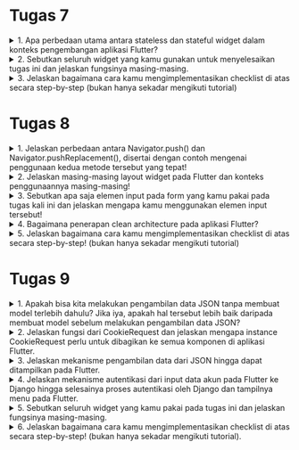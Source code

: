 # Tugas 7

<details>
<summary>1. Apa perbedaan utama antara stateless dan stateful widget dalam konteks pengembangan aplikasi Flutter?</summary>

* Stateless
    + tidak punya state, tidak bisa berubah dengan sendirinya melalui tindakan internal.
    + Stateless widget diubah oleh peristiwa eksternal pada widget induk di dalam pohon widget
    + memungkinkan widget induk tertentu dalam pohon widget untuk mengontrol bagaimana mereka dibangun.
    + Widget anak akan menerima deskripsi atau karakteristiknya dari widget induk dan tidak dapat mengubahnya sendiri.
    + Stateless widget hanya memiliki properti final yang ditentukan selama konstruksi, dan itulah satu-satunya hal yang perlu dibangun di layar perangkat

* Stateful
    + dapat mengubah deskripsinya secara dinamis selama hidupnya.
    + bersifat immutable, tetapi mereka memiliki class State yang mewakili status saat ini dari widget tersebut
</details>

<details>
<summary>2. Sebutkan seluruh widget yang kamu gunakan untuk menyelesaikan tugas ini dan jelaskan fungsinya masing-masing.</summary>

* ```MyHomePage``` digunakan sebagai halaman utama aplikasi yang berisi daftar item toko.
* ```Scaffold``` digunakan untuk membuat tata letak dasar aplikasi dan mengatur kerangka umum tampilan halaman
* ```AppBar``` digunakan untuk menampilkan judul aplikasi di bilah atas dan sebagai tanda pengenal aplikasi.
* ```Padding``` digunakan untuk mengatur jarak atau margin di antara widget anaknya
* ```ShopCard``` digunakan untuk menampilkan setiap item toko dalam bentuk kartu
* ```Icon``` digunakan untuk menampilkan ikon untuk item toko
* ```Text``` digunakan untuk menampilkan text untuk nama item toko 
* ```SnackBar``` digunakan untuk menampilkan pesan yang muncul ketika salah satu tombol ditekan
* ```ScaffoldMessenger``` digunakan untuk menampilkan pesan snackbar ketika salah satu tombol ditekan
* ```SingleChildScrollView```
* ```Column``` digunakan untuk menampilkan children secara vertikal
* ```GridView.count``` digunakan untuk membuat grid layout dengan jumlah baris dan kolom yang dapat diatur
* ```ShopItem``` digunakan untuk merepresentasikan item toko 
* ```Material``` digunakan untuk  mengatur latar belakang kartu item toko
* ```InkWell``` digunakan untuk membuat area responsif terhadap sentuhan. Ketika di-klik, widget ini menampilkan ```SnackBar``` yang memberikan pesan
* ```Container``` digunakan untuk mengelompokkan ikon dan teks dalam kartu item toko

</details>

<details>
<summary>3. Jelaskan bagaimana cara kamu mengimplementasikan checklist di atas secara step-by-step (bukan hanya sekadar mengikuti tutorial)</summary>

- [x] Membuat sebuah program Flutter baru dengan tema inventory seperti tugas-tugas sebelumnya.

    * Pada cmd, generate proyek flutter baru dengan perintah ```flutter create gmart``` pada folder tempat proyek flutter akan dibuat
    * Buat file ```menu.dart``` pada direktori ```gmart/lib```, dan tambahkan ```import 'package:flutter/material.dart';``` pada baris pertamanya
    * Pada file ```main.dart```, _cut_ kode dari baris 39 hingga akhir dan _paste_ pada ```menu.dart```
    * Pada file ```main.dart```, tambahkan ```import 'package:gmart/menu.dart';```pada baris pertamanya supaya tidak error karena class MyHomePage sudah dipindahkan ke ```menu.dart``` dan ubah ```MyHomePage(title: 'Flutter Demo Home Page')``` menjadi ```MyHomePage()``` saja.
    * Pada ```menu.dart```, ubah ```({super.key, required this.title})``` menjadi ```({Key? key}) : super(key: key);```, hapus ```final String title;``` sampai bawah dan tambahkan widget build sehingga bentuk kodenya menjadi berikut:
    ``` dart
    class MyHomePage extends StatelessWidget {
        MyHomePage({Key? key}) : super(key: key);

        @override
        Widget build(BuildContext context) {
            return Scaffold(
                ...
            );
        }
    }
    ```

- [x] Membuat tiga tombol sederhana dengan ikon dan teks untuk:
    - [x] Melihat daftar item (```Lihat Item```)
    - [x] Menambah item (```Tambah Item```)
    - [x] Logout (```Logout```)

    * untuk menambah card, kita dapat mendifine tipe dengan menambahkan
    ``` dart
    class ShopItem {
        final String name;
        final IconData icon;

        ShopItem(this.name, this.icon);
    }
    ```

    * tambahkan barang-barang yang dijual (nama, harga, dan icon barang tersebut) dengan kode berikut di bawah ```MyHomePage({Key? key}) : super(key: key);```
    ``` dart
    final List<ShopItem> items = [
        ShopItem("Lihat Produk", Icons.checklist),
        ShopItem("Tambah Produk", Icons.add_shopping_cart),
        ShopItem("Logout", Icons.logout),
    ];
    ```

    * tambahkan kode berikut di dalam widget build
    ``` dart
        class ShopCard extends StatelessWidget {
            final ShopItem item;

            const ShopCard(this.item, {super.key}); // Constructor

            @override
            Widget build(BuildContext context) {
                return Material(
                color: Colors.indigo,
                child: InkWell(
                    // Area responsive terhadap sentuhan
                    onTap: () {
                    // Memunculkan SnackBar ketika diklik
                    ScaffoldMessenger.of(context)
                        ..hideCurrentSnackBar()
                        ..showSnackBar(SnackBar(
                            content: Text("Kamu telah menekan tombol ${item.name}!")));
                    },
                    child: Container(
                    // Container untuk menyimpan Icon dan Text
                    padding: const EdgeInsets.all(8),
                    child: Center(
                        child: Column(
                        mainAxisAlignment: MainAxisAlignment.center,
                        children: [
                            Icon(
                            item.icon,
                            color: Colors.white,
                            size: 30.0,
                            ),
                            const Padding(padding: EdgeInsets.all(3)),
                            Text(
                            item.name,
                            textAlign: TextAlign.center,
                            style: const TextStyle(color: Colors.white),
                            ),
                        ],
                        ),
                    ),
                    ),
                ),
                );
            }
        }
    ```

- [x] Memunculkan ```Snackbar``` dengan tulisan:
    - [x] "Kamu telah menekan tombol Lihat Item" ketika tombol ```Lihat Item``` ditekan.
    - [x] "Kamu telah menekan tombol Tambah Item" ketika tombol ```Tambah Item``` ditekan.
    - [x] "Kamu telah menekan tombol Logout" ketika tombol ```Logout``` ditekan.

    * untuk menambahkan ```snackbar``` dapat menambahkan kode berikut di ```menu.dart``` pada widget build pada class ShopCard
    ``` dart
    onTap: () {
        // Memunculkan SnackBar ketika diklik
        ScaffoldMessenger.of(context)
        ..hideCurrentSnackBar()
        ..showSnackBar(SnackBar(
            content: Text("Kamu telah menekan tombol ${item.name}!")));
    },
    ```

- [x] BONUS! mengimplementasikan warna-warna yang berbeda untuk setiap tombol (```Lihat Item```, ```Tambah Item```, dan ```Logout```).

    * Pada file ```menu.dart```, tambahkan properti color pada class ShopItem
    ``` dart
    class ShopItem {
        final String name;
        final IconData icon;
        final Color color;

        ShopItem(this.name, this.icon, this.color);
    }
    ```
    * tambahkan warna pada ```List<ShopItem>``` sehingga menjadi
    ``` dart
        final List<ShopItem> items = [
            ShopItem("Lihat Item", Icons.checklist, const Color.fromARGB(255, 69, 168, 250)),
            ShopItem("Tambah Item", Icons.add_shopping_cart, Colors.indigo),
            ShopItem("Logout", Icons.logout, const Color.fromARGB(255, 200, 118, 146)),
        ];
    ``` 

    * untuk mengubah warna card sesuai dengan warna yang kita setting ubah widget build pada class ShopCard dari 
    ``` dart
    Widget build(BuildContext context) {
        return Material(
            color: Colors.indigo,
    ...
    )}
    ```

    menjadi
     
    ``` dart
    Widget build(BuildContext context) {
    return Material(
      color: item.color,
    ...
    )}
    ```
</details>

# Tugas 8
<details>
<summary>1. Jelaskan perbedaan antara Navigator.push() dan Navigator.pushReplacement(), disertai dengan contoh mengenai penggunaan kedua metode tersebut yang tepat!</summary>

* ```Navigator.push()``` menambahkan route baru ke dalam stack, sehingga isi dari stack adalah route yang baru ditambahkan dan route-route sebelumnya
contoh:
``` dart
if (item.name == "Tambah Item"){
    Navigator.push(context, 
    MaterialPageRoute(builder: (context) => const ShopFormPage()));
}
```

* ```Navigator.pushReplacement()``` akan menggantikan route yang sudah ada di stack dengan route baru
contoh:
```dart
onTap: () {
    Navigator.pushReplacement(
    context,
    MaterialPageRoute(
        builder: (context) => MyHomePage(),
    ));
},
``` 
</details>

<details>
<summary>2. Jelaskan masing-masing layout widget pada Flutter dan konteks penggunaannya masing-masing!</summary>

* ```Container```
Sebuah _widget_ dasar yang digunakan untuk mengelompokkan widget lain dan mengatur properti-properti seperti padding, margin, warna latar, dan lainnya. 

* ```Row``` dan ```Column```
_Widget_ yang mengatur elemen anak dalam satu baris atau kolom.```Row``` digunakan untuk menyusun _widget_ secara horizontal, sedangkan ```Column``` menyusun _widget_ secara vertikal.

* ```ListView```
_Widget_ yang digunakan untuk menampilkan daftar _widget_ dalam daftar yang dapat di-scroll, baik secara vertikal maupun horizontal. 

* ```GridView```
_Widget_ yang digunakan untuk menampilkan _widget_ dalam pola grid yang dapat di-scroll secara horizontal maupun vertikal.

* ```Stack```
_Widget_ yang memungkinkan penumpukan (layer) _widget_ di atas satu sama lain. 

* ```Expanded``` dan ```Flexible```
```Expanded``` digunakan untuk mengisi ruang yang tersedia dalam ```Row```, ```Column```, atau ```Flex``` sesuai dengan proporsi yang ditentukan. ```Flexible``` memberikan kontrol yang lebih besar terhadap cara ruang ditetapkan untuk widget dalam tata letak yang bisa diubah-ubah.  
</details>

<details>
<summary>3. Sebutkan apa saja elemen input pada form yang kamu pakai pada tugas kali ini dan jelaskan mengapa kamu menggunakan elemen input tersebut!</summary>

Pada tugas kali ini, saya menggunakan  ```TextFormField``` sebagai elemen input data seperti ```name```, ```amount```, ```description```, dan ```type```. Alasan saya menggunakan ```TextFormField``` karena ```TextFormField``` memberikan kemudahan untuk mengambil dan mengelola input data. Selain itu, ```TextFormField``` juga memberikan fitur bawaan seperti validator yang dapat saya gunakan untuk memvalidasi ketika inputnya masih kosong ketika tombol save dipencet dan memvalidasi ketika tipe data yang kita input tidak sesuai.
</details>

<details>
<summary>4. Bagaimana penerapan clean architecture pada aplikasi Flutter?</summary>

Implementasi Clean Architecture pada aplikasi Flutter bertujuan untuk memisahkan ide bisnis dari infrastruktur dan detail teknis lainnya. Umumnya, arsitektur ini terdiri dari tiga lapisan, yaitu _Domain Layer_, _Data Layer_, dan _Presentation Layer_.

* _Domain Layer_: merupakan inti dari aplikasi yang berisi aturan bisnis, entitas, use case (interaksi antara aktor dan sistem), dan logika aplikasi.

* _Data Layer_: Berisi implementasi teknis seperti repository, data sources (API, database), dan transformasi data.

* _Presentation Layer_: Bertanggung jawab atas tampilan UI, state management, dan logika yang terkait dengan tampilan.
</details>

<details>
<summary>5. Jelaskan bagaimana cara kamu mengimplementasikan checklist di atas secara step-by-step! (bukan hanya sekadar mengikuti tutorial)</summary>

- [x] Membuat minimal satu halaman baru pada aplikasi, yaitu halaman formulir tambah item baru dengan ketentuan sebagai berikut:
    
* Membuat file baru ```gmart_form.dart``` pada ```lib```

    - [x] Memakai minimal tiga elemen input, yaitu ```name```, ```amount```, ```description```. Tambahkan elemen input sesuai dengan model pada aplikasi tugas Django yang telah kamu buat.

    * Tambahkan kode berikut pada file yang sudah dibuat tadi:
    ``` dart
    import 'package:flutter/material.dart';
    import 'package:gmart/widgets/left_drawer.dart';
    import 'package:gmart/widgets/shop_card.dart';

    class ShopFormPage extends StatefulWidget {
    const ShopFormPage({Key? key}) : super(key: key);

    @override
    State<ShopFormPage> createState() => _ShopFormPageState();
    }

    class _ShopFormPageState extends State<ShopFormPage> {
    final _formKey = GlobalKey<FormState>();
    String _name = "";
    int _amount = 0;
    String _description = "";
    String _type = "";

    @override
    Widget build(BuildContext context) {
        return Scaffold(
        appBar: AppBar(
            title: const Center(
            child: Text(
                'Form Tambah Item',
            ),
            ),
            backgroundColor: Colors.indigo,
            foregroundColor: Colors.white,
        ),
        drawer: const LeftDrawer(),
        body: Form(
            key: _formKey,
            child: SingleChildScrollView(
            child: Column(
                crossAxisAlignment: CrossAxisAlignment.start,
                children: [
                Padding(
                    padding: const EdgeInsets.all(8.0),
                    child: TextFormField(
                    decoration: InputDecoration(
                        hintText: "Nama Item",  
                        labelText: "Nama Item",
                        border: OutlineInputBorder(
                        borderRadius: BorderRadius.circular(5.0),
                        ),
                    ),
                    onChanged: (String? value) {
                        setState(() {
                        _name = value!;
                        });
                    },
                    validator: (String? value) {
                        if (value == null || value.isEmpty) {
                        return "Nama tidak boleh kosong!";
                        }
                        return null;
                    },
                    ),
                ),
                Padding(
                    padding: const EdgeInsets.all(8.0),
                    child: TextFormField(
                    decoration: InputDecoration(
                        hintText: "Jumlah",
                        labelText: "Jumlah",
                        border: OutlineInputBorder(
                        borderRadius: BorderRadius.circular(5.0),
                        ),
                    ),
                    onChanged: (String? value) {
                        setState(() {
                        _amount = int.parse(value!);
                        });
                    },
                    validator: (String? value) {
                        if (value == null || value.isEmpty) {
                        return "Jumlah tidak boleh kosong!";
                        }
                        if (int.tryParse(value) == null) {
                        return "Jumlah harus berupa angka!";
                        }
                        return null;
                    },
                    ),
                ),
                Padding(
                    padding: const EdgeInsets.all(8.0),
                    child: TextFormField(
                    decoration: InputDecoration(
                        hintText: "Deskripsi",
                        labelText: "Deskripsi",
                        border: OutlineInputBorder(
                        borderRadius: BorderRadius.circular(5.0),
                        ),
                    ),
                    onChanged: (String? value) {
                        setState(() {
                        _description = value!;
                        });
                    },
                    validator: (String? value) {
                        if (value == null || value.isEmpty) {
                        return "Deskripsi tidak boleh kosong!";
                        }
                        return null;
                    },
                    ),
                ),
                Padding(
                    padding: const EdgeInsets.all(8.0),
                    child: TextFormField(
                    decoration: InputDecoration(
                        hintText: "Tipe",
                        labelText: "Tipe",
                        border: OutlineInputBorder(
                        borderRadius: BorderRadius.circular(5.0),
                        ),
                    ),
                    onChanged: (String? value) {
                        setState(() {
                        _type = value!;
                        });
                    },
                    validator: (String? value) {
                        if (value == null || value.isEmpty) {
                        return "Tipe tidak boleh kosong!";
                        }
                        return null;
                    },
                    ),
                ),
                ]
            ),
            ),
        )
        );
    }
    }
    ```
    - [x] Memiliki sebuah tombol ```Save```.

    * Tambahkan kode berikut:
    ``` dart
    Align(
        alignment: Alignment.bottomCenter,
        child: Padding(
            padding: const EdgeInsets.all(8.0),
            child: ElevatedButton(
                style: ButtonStyle(
                backgroundColor:
                    MaterialStateProperty.all(Colors.indigo),
                ),
                onPressed: () {
                if (_formKey.currentState!.validate()) {
                    listitem.add(Item(_name, _amount, _description, _type)); // save ke list item
                    showDialog(
                    context: context,
                    builder: (context) {
                        return AlertDialog(
                        title: const Text('Item berhasil tersimpan'),
                        content: SingleChildScrollView(
                            child: Column(
                            crossAxisAlignment:
                                CrossAxisAlignment.start,
                            children: [
                                Text('Nama: $_name'),
                                Text('Jumlah: $_amount'),
                                Text('Deskripsi: $_description'),
                                Text('Tipe: $_type')
                            ],
                            ),
                        ),
                        actions: [
                            TextButton(
                            child: const Text('OK'),
                            onPressed: () {
                                Navigator.pop(context);
                            },
                            ),
                        ],
                        );
                    },
                    );
                    _formKey.currentState!.reset();
                }
                },
                child: const Text(
                "Save",
                style: TextStyle(color: Colors.white),
                ),
            ),
        ),
    ),
    ```
    - [x] Setiap elemen input di formulir juga harus divalidasi dengan ketentuan sebagai berikut:
        - [x] Setiap elemen input tidak boleh kosong.
        - [x] Setiap elemen input harus berisi data dengan tipe data atribut modelnya.
    
    * Jika tipe datanya ```String```, maka tambahkan _validator_ pada _form_ dengan kode berikut:
    ``` dart
    validator: (String? value) {
        if (value == null || value.isEmpty) {
        return "Nama tidak boleh kosong!";
        }
        return null;
    },
    ```

    * Jika tipenya ```int```, maka tambahkan _validator_ pada _form_ dengan kode berikut:
    ``` dart
    validator: (String? value) {
        if (value == null || value.isEmpty) {
        return "Jumlah tidak boleh kosong!";
        }
        if (int.tryParse(value) == null) {
        return "Jumlah harus berupa angka!";
        }
        return null;
    },
    ```

- [x] Mengarahkan pengguna ke halaman form tambah item baru ketika menekan tombol ```Tambah Item``` pada halaman utama.

* Pada file ```shop_card.dart```, tambahkan Navigator push untuk push ```ShopFormPage```  ke stack.
``` dart
if (item.name == "Tambah Item"){
    Navigator.push(
    context, 
    MaterialPageRoute(
        builder: (context) => const ShopFormPage()
    ));
}
```

- [x] Memunculkan data sesuai isi dari formulir yang diisi dalam sebuah ```pop-up``` setelah menekan tombol ```Save``` pada halaman formulir tambah item baru.

* Pada bagian ```onPressed()```, tambahkan fungsi ```showDialog``` dan ```idget``` ```AlertDialog``` sebagai ```pop-up``` dan sesuaikan data pada _child_ ```Column```
``` dart
onPressed: () {
    if (_formKey.currentState!.validate()) {
        listitem.add(Item(_name, _amount, _description, _type)); // save ke list item
        showDialog(
        context: context,
        builder: (context) {
            return AlertDialog(
            title: const Text('Item berhasil tersimpan'),
            content: SingleChildScrollView(
                child: Column(
                crossAxisAlignment:
                    CrossAxisAlignment.start,
                children: [
                    Text('Nama: $_name'),
                    Text('Jumlah: $_amount'),
                    Text('Deskripsi: $_description'),
                    Text('Tipe: $_type')
                ],
                ),
            ),
            actions: [
                TextButton(
                child: const Text('OK'),
                onPressed: () {
                    Navigator.pop(context);
                },
                ),
            ],
            );
        },
        );
        _formKey.currentState!.reset();
    }
},
```

- [x] Membuat sebuah drawer pada aplikasi dengan ketentuan sebagai berikut:
    - [x] Drawer minimal memiliki dua buah opsi, yaitu ```Halaman Utama``` dan ```Tambah Item```.

    * buatlah file baru ```left_drawer.dart``` dengan kode:
    ```dart
    import 'package:flutter/material.dart';
    import 'package:gmart/screens/list_item.dart';
    import 'package:gmart/screens/menu.dart';
    import 'package:gmart/screens/gmart_form.dart';

    class LeftDrawer extends StatelessWidget {
    const LeftDrawer({super.key});

    @override
    Widget build(BuildContext context) {
        return Drawer(
        child: ListView(
            children: [
            const DrawerHeader(
                decoration: BoxDecoration(
                color: Colors.indigo,
                ),
                child: Column(
                children: [
                    Text(
                    'GMart',
                    textAlign: TextAlign.center,
                    style: TextStyle(
                        fontSize: 30,
                        fontWeight: FontWeight.bold,
                        color: Colors.white,
                    ),
                    ),
                    Padding(padding: EdgeInsets.all(10)),
                    Text("Catat seluruh keperluan belanjamu di sini!",
                    textAlign: TextAlign.center,
                    style: TextStyle(
                        fontSize: 15,
                        fontWeight: FontWeight.normal,
                        color: Colors.white,
                    ),
                    ),
                ],
                ),
            ),
            ListTile(
                leading: const Icon(Icons.home_outlined),
                title: const Text('Halaman Utama'),
                // Bagian redirection ke MyHomePage
                onTap: () {
                Navigator.pushReplacement(
                    context,
                    MaterialPageRoute(
                    builder: (context) => MyHomePage(),
                    ));
                },
            ),
            ListTile(
                leading: const Icon(Icons.add_shopping_cart),
                title: const Text('Tambah Item'),
                // Bagian redirection ke ShopFormPage
                onTap: () {
                Navigator.pushReplacement(
                    context,
                    MaterialPageRoute(
                    builder: (context) => const ShopFormPage(),
                    ));
                },
            ),
            ListTile(
                leading: const Icon(Icons.checklist),
                title: const Text('Lihat Item'),
                onTap: (){
                Navigator.pushReplacement(
                    context,
                    MaterialPageRoute(
                    builder: (context) => const ListItemPage(),
                    ));
                },
            ),
            ],
        ),
        );
    }
    }
    ```

    * Tambahkan kode ```drawer: const LeftDrawer(),``` pada setiap halaman untuk memunculkan drawer

    - [x] Ketika memiih opsi ```Halaman Utama```, maka aplikasi akan mengarahkan pengguna ke halaman utama.

    * Pada _widget_ ```ListTile``` "Halaman Utama", pada bagian ```onTap()``` tambahkan Navigator push replacement untuk menggantikan route sebelumnya menjadi route ke halaman utama.
    ``` dart
    onTap: () {
    Navigator.pushReplacement(
        context,
        MaterialPageRoute(
        builder: (context) => MyHomePage(),
        ));
    },
    ```

    - [x] Ketika memiih opsi (```Tambah Item```), maka aplikasi akan mengarahkan pengguna ke halaman form tambah item baru.

    * Pada _widget_ ```ListTile``` "Tambah Item", pada bagian ```onTap()``` tambahkan Navigator push replacement untuk menggantikan route sebelumnya menjadi route ke halaman ShopForm.
    ``` dart
    ListTile(
        leading: const Icon(Icons.add_shopping_cart),
        title: const Text('Tambah Item'),
        // Bagian redirection ke ShopFormPage
        onTap: () {
        Navigator.pushReplacement(
            context,
            MaterialPageRoute(
            builder: (context) => const ShopFormPage(),
            ));
        },
    ),
    ```

- [x] BONUS! Membuat sebuah halaman baru, yaitu halaman daftar item yang sudah dibuat dengan isi halamannya adalah setiap data produk yang sudah pernah dibuat.

* Buat file baru ```list_item.dart``` yang berisi:
``` dart
import 'package:flutter/material.dart';
import 'package:gmart/widgets/left_drawer.dart';
import 'package:gmart/widgets/shop_card.dart';

class ListItemPage extends StatefulWidget{
  const ListItemPage({Key? key});

  @override
  State<ListItemPage> createState() => _ListItemPageState();
}

class _ListItemPageState extends State<ListItemPage>{
  final _formKey = GlobalKey<FormState>();

  @override
  Widget build(BuildContext context) {
    return Scaffold(
      appBar: AppBar(
        title: const Center(
          child: Text(
            'List Item'
          ),
        ),
        backgroundColor: Colors.indigo,
        foregroundColor: Colors.white,
      ),
      drawer: const LeftDrawer(),
      body: Form(
        key: _formKey,
        child: SingleChildScrollView(
          child: Column(
            crossAxisAlignment: CrossAxisAlignment.start,
            children: [
              ListView.builder(
                shrinkWrap: true,
                itemCount: listitem.length,
                itemBuilder: (BuildContext context, int i){
                  return ListTile(
                    title: Text(
                      "${i + 1}. ${listitem[i].name}",
                      textAlign: TextAlign.left,
                      style: const TextStyle(
                        fontSize: 30,
                        fontWeight: FontWeight.bold,
                      ),
                    ),
                    subtitle: Container(
                      child: Text(
                        'Jumlah: ${listitem[i].amount}\nDeskripsi: ${listitem[i].description}\nTipe: ${listitem[i].type}',
                        textAlign: TextAlign.left,
                      ),
                    ),
                  );
                },
              )
            ],
          ),
        ),
      ),
    );
  }
}
```


- [x] BONUS! Mengarahkan pengguna ke halaman tersebut jika menekan tombol Lihat Produk pada halaman utama atau drawer.

* Pada halaman utama, tambahkan kode berikut di bagian ```onTap()```
```dart
if (item.name == "Lihat Item"){
    Navigator.push(
    context, 
    MaterialPageRoute(
        builder: (context) => const ListItemPage()
    ));
}
```

* Pada drawer, tambahkan kode berikut
``` dart
ListTile(
    leading: const Icon(Icons.checklist),
    title: const Text('Lihat Item'),
    onTap: (){
        Navigator.pushReplacement(
        context,
        MaterialPageRoute(
            builder: (context) => const ListItemPage(),
        ));
    },
),
```
</details> 

# Tugas 9

<details>
<summary>1. Apakah bisa kita melakukan pengambilan data JSON tanpa membuat model terlebih dahulu? Jika iya, apakah hal tersebut lebih baik daripada membuat model sebelum melakukan pengambilan data JSON?</summary>

Ya, kita bisa melakukan pengambilan data JSON tanpa membuat model terlebih dahulu. Namun, hal ini tidak lebih baik dibanding membuat model terlebih dahulu sebelum pengambilan data JSON karena pengolahan data harus dilakukan secara manual yang membuatnya lebih rumit dan kesalahan implementasinya akan lebih sulit dicari

</details>

<details>
<summary>2. Jelaskan fungsi dari CookieRequest dan jelaskan mengapa instance CookieRequest perlu untuk dibagikan ke semua komponen di aplikasi Flutter.</summary>

CookieRequest adalah mekanisme untuk mengelola cookie dan permintaan HTTP dalam aplikasi Flutter. CookieRequest memungkinkan aplikasi untuk menyimpan, mengambil, dan mengelola cookie yang penting untuk otentikasi, pengaturan sesi, dan menyimpan preferensi pengguna. Penggunaan instance yang sama memungkinkan manajemen otentikasi dan sesi yang terpusat dan memastikan akses dan konsistensi informasi cookie di seluruh aplikasi. Ini juga membantu mencegah duplikasi data dan memudahkan pemeliharaan dan perubahan logika manajemen cookie aplikasi. 
</details>

<details>
<summary>3. Jelaskan mekanisme pengambilan data dari JSON hingga dapat ditampilkan pada Flutter.</summary>

* Mendapatkan Data JSON: data json dapat diperoleh dari server dengan menggunakan metode seperti HTTP GET atau HTTP POST.
* Mengubah JSON menjadi Objek Dart: data json yang sudah diperoleh di ubah menjadi objek Dart untuk mudah digunakan pada Flutter. Biasanya menggunakan json.decode untuk mengubah string JSON menjadi objek Dart 
* Membuat Model Dart: buat model dart yang mencerminkan sturktur data json. Pada tugas kali ini model dart dibuat dengan menggunakan fitur pada web ```Quicktype```
* Menampilkan Data pada Flutter: Setelah mendapatkan objek Dart yang sesuai dari JSON, kita dapat menggunakan model Dart yang telah dibuat untuk menampilkan data di aplikasi Flutter.

</details>

<details>
<summary>4. Jelaskan mekanisme autentikasi dari input data akun pada Flutter ke Django hingga selesainya proses autentikasi oleh Django dan tampilnya menu pada Flutter.</summary>

* Meminta input _username_ dan _password_ di flutter.
* flutter akan mengirim data yang sudah di input tadi ke server django dengan metode HTTP POST
* setelah mendapatkan datanya, django akan mengecek kevalidan data tersebut. Jika valid, maka django akan mengembalikan token autentikasi.
* Setelah menerima respons dari django, flutter akan mengarahkan kita ke halaman utama jika autentikasi berhasil

</details>

<details>
<summary>5. Sebutkan seluruh widget yang kamu pakai pada tugas ini dan jelaskan fungsinya masing-masing.</summary>

* ```http```: dependensi untuk membuat permintaan HTTP
* ```Provider ```: untuk _instance_ ```CookieRequest``` dengan semua komponen yang ada di aplikasi
* ```FutureBuilder```: membangun widget berdasarkan hasil dari sebuah Future(fetchProduct())
* ```ListView.builder```: untuk membuat daftar item yang tidak terbatas berdasarkan data yang diberikan. 
* ```Container```: untuk membuat wadah elemen yang dapat disesuaikan dengan ukuran dan bentuk yang berbeda. 
* ```SizedBox```: menambahkan ruang kosong antar widget
* ```ElevatedButton```: untuk membuat button

</details>

<details>
<summary>6. Jelaskan bagaimana cara kamu mengimplementasikan checklist di atas secara step-by-step! (bukan hanya sekadar mengikuti tutorial).</summary>

- [x] Memastikan deployment proyek tugas Django kamu telah berjalan dengan baik.

- [x] Membuat halaman login pada proyek tugas Flutter.
- [x] Mengintegrasikan sistem autentikasi Django dengan proyek tugas Flutter.
    * Pada _project_ django pada tugas-tugas sebelumya, buat ```django-app``` bernama ```authentication```
    * Tambahkan ```authentication``` ke ```INSTALLED_APPS``` pada _main project_ ```settings.py```.
    * Jalankan perintah ```pip install django-cors-headers ```untuk menginstal library yang dibutuhkan.
    * Tambahkan ```corsheaders``` ke I```NSTALLED_APPS``` pada _main project_ ```settings.py``` aplikasi Django.
    * Tambahkan ``corsheaders.middleware.CorsMiddleware`` pada _main project_ ```settings.py``` aplikasi Django.
    * Tambahkan beberapa variabel berikut ini pada _main project_ ```settings.py``` aplikasi Django.
    ``` python
    CORS_ALLOW_ALL_ORIGINS = True
    CORS_ALLOW_CREDENTIALS = True
    CSRF_COOKIE_SECURE = True
    SESSION_COOKIE_SECURE = True
    CSRF_COOKIE_SAMESITE = 'None'
    SESSION_COOKIE_SAMESITE = 'None'
    ```
    * isi ```authentication/views.py``` dengan:
    ``` python
    from django.shortcuts import render
    from django.contrib.auth import authenticate, login as auth_login
    from django.http import JsonResponse
    from django.views.decorators.csrf import csrf_exempt

    @csrf_exempt
    def login(request):
        username = request.POST['username']
        password = request.POST['password']
        user = authenticate(username=username, password=password)
        if user is not None:
            if user.is_active:
                auth_login(request, user)
                # Status login sukses.
                return JsonResponse({
                    "username": user.username,
                    "status": True,
                    "message": "Login sukses!"
                    # Tambahkan data lainnya jika ingin mengirim data ke Flutter.
                }, status=200)
            else:
                return JsonResponse({
                    "status": False,
                    "message": "Login gagal, akun dinonaktifkan."
                }, status=401)

        else:
            return JsonResponse({
                "status": False,
                "message": "Login gagal, periksa kembali email atau kata sandi."
            }, status=401)
    ```
    * Buat _file_ ```urls.py``` pada folder ```authentication``` dan tambahkan URL _routing_ terhadap fungsi yang sudah dibuat dengan _endpoint_ ```login/```.
    ``` python
    from django.urls import path
    from authentication.views import login

    app_name = 'authentication'

    urlpatterns = [
        path('login/', login, name='login'),
    ]
    ```
    * Tambahkan ```path('auth/', include('authentication.urls')),``` pada file ```GMart/urls.py```
    * Pada _project_ flutter, instal beberapa _package_ berikut pada terminal
    ``` 
    flutter pub add provider
    flutter pub add pbp_django_auth
    ```
    * Pada ```main.dart```, ubah kode menjadi berikut untuk menyediakan ```CookieRequest``` _library_ ke semua _child widgets_ dengan menggunakan ```Provider```
    ``` dart
    class MyApp extends StatelessWidget {
        const MyApp({Key? key}) : super(key: key);

        @override
        Widget build(BuildContext context) {
            return Provider(
                create: (_) {
                    CookieRequest request = CookieRequest();
                    return request;
                },
                child: MaterialApp(
                    title: 'Flutter App',
                    theme: ThemeData(
                        colorScheme: ColorScheme.fromSeed(seedColor: Colors.indigo),
                        useMaterial3: true,
                    ),
                    home: MyHomePage()),
                ),
            );
        }
    }
    ```
    * buat _file_ ```login.dart``` pada  folder ```screens``dan isilah dengan kode berikut
    ``` dart
    import 'package:gmart/screens/menu.dart';
    import 'package:flutter/material.dart';
    import 'package:pbp_django_auth/pbp_django_auth.dart';
    import 'package:provider/provider.dart';

    void main() {
        runApp(const LoginApp());
    }

    class LoginApp extends StatelessWidget {
    const LoginApp({super.key});

    @override
    Widget build(BuildContext context) {
        return MaterialApp(
            title: 'Login',
            theme: ThemeData(
                primarySwatch: Colors.blue,
        ),
        home: const LoginPage(),
        );
        }
    }

    class LoginPage extends StatefulWidget {
        const LoginPage({super.key});

        @override
        _LoginPageState createState() => _LoginPageState();
    }

    class _LoginPageState extends State<LoginPage> {
        final TextEditingController _usernameController = TextEditingController();
        final TextEditingController _passwordController = TextEditingController();

        @override
        Widget build(BuildContext context) {
            final request = context.watch<CookieRequest>();
            return Scaffold(
                appBar: AppBar(
                    title: const Text('Login'),
                ),
                body: Container(
                    padding: const EdgeInsets.all(16.0),
                    child: Column(
                        mainAxisAlignment: MainAxisAlignment.center,
                        children: [
                            TextField(
                                controller: _usernameController,
                                decoration: const InputDecoration(
                                    labelText: 'Username',
                                ),
                            ),
                            const SizedBox(height: 12.0),
                            TextField(
                                controller: _passwordController,
                                decoration: const InputDecoration(
                                    labelText: 'Password',
                                ),
                                obscureText: true,
                            ),
                            const SizedBox(height: 24.0),
                            ElevatedButton(
                                onPressed: () async {
                                    String username = _usernameController.text;
                                    String password = _passwordController.text;

                                    // Cek kredensial
                                    // TODO: Ganti URL dan jangan lupa tambahkan trailing slash (/) di akhir URL!
                                    // Untuk menyambungkan Android emulator dengan Django pada localhost,
                                    // gunakan URL http://10.0.2.2/
                                    final response = await request.login("https://rafi-ghani-tugas.pbp.cs.ui.ac.id/auth/login/", {
                                    'username': username,
                                    'password': password,
                                    });
                        
                                    if (request.loggedIn) {
                                        String message = response['message'];
                                        String uname = response['username'];
                                        Navigator.pushReplacement(
                                            context,
                                            MaterialPageRoute(builder: (context) => MyHomePage()),
                                        );
                                        ScaffoldMessenger.of(context)
                                            ..hideCurrentSnackBar()
                                            ..showSnackBar(
                                                SnackBar(content: Text("$message Selamat datang, $uname.")));
                                        } else {
                                        showDialog(
                                            context: context,
                                            builder: (context) => AlertDialog(
                                                title: const Text('Login Gagal'),
                                                content:
                                                    Text(response['message']),
                                                actions: [
                                                    TextButton(
                                                        child: const Text('OK'),
                                                        onPressed: () {
                                                            Navigator.pop(context);
                                                        },
                                                    ),
                                                ],
                                            ),
                                        );
                                    }
                                },
                                child: const Text('Login'),
                            ),
                        ],
                    ),
                ),
            );
        }
    }
    ```
    * Pada file main.dart, pada Widget ```MaterialApp(...)```, ubah ```home: MyHomePage()``` menjadi ```home: LoginPage()```

- [x] Membuat model kustom sesuai dengan proyek aplikasi Django.
    * Buka _endpoint_ ```JSON```  pada tugas sebelumnya
    * Salin data ```JSON``` dan ``_paste_ di textbox yang tersedia pada web ```Quicktype```
    * Pada situs web ```Quicktype```, ubah _setup name_ menjadi ```Item```, _source type_ menjadi ```JSON```, dan _language_ menjadi ```Dart```
    * Klik pilihan ```Copy Code``` pada ```Quicktype```
    * buat folder baru ```lib/models``` dan isilah dengan file baru ```item.dart``` dan isilah dengan kode yang sudah di _copy_ dari web ```Quicktype```

- [x] Membuat halaman yang berisi daftar semua item yang terdapat pada _endpoint_ ```JSON``` di Django yang telah kamu _deploy_.
    - [x] Tampilkan _name_, _amount_, dan _description_ dari masing-masing item pada halaman ini.
    * ubah kode pada ```list_item.dart``` yang sudah dibuat pada tugas kemarin menjadi 
        ``` dart
        import 'package:flutter/material.dart';
        import 'package:http/http.dart' as http;
        import 'dart:convert';
        import 'package:gmart/models/item.dart';
        import 'package:gmart/screens/detail_item.dart';
        import 'package:gmart/widgets/left_drawer.dart';

        class ListItemPage extends StatefulWidget {
            const ListItemPage({Key? key}) : super(key: key);

            @override
            _ListItemPageState createState() => _ListItemPageState();
        } 

        class _ListItemPageState extends State<ListItemPage> {
        Future<List<Item>> fetchProduct() async {
            var url = Uri.parse(
            'https://rafi-ghani-tugas.pbp.cs.ui.ac.id/json/');
            var response = await http.get(
            url,
            headers: {"Content-Type": "application/json"},
            );

            // melakukan decode response menjadi bentuk json
            var data = jsonDecode(utf8.decode(response.bodyBytes));

            // melakukan konversi data json menjadi object Product
            List<Item> list_product = [];
            for (var d in data) {
            if (d != null) {
                list_product.add(Item.fromJson(d));
            }
            }
            return list_product;
        }

        @override
        Widget build(BuildContext context) {
            return Scaffold(
            appBar: AppBar(
            title: const Center(
                child: Text(
                    'List Item',
                ),
                ),
                backgroundColor: Colors.indigo,
                foregroundColor: Colors.white,
            ),
            drawer: const LeftDrawer(),
            body: FutureBuilder(
                future: fetchProduct(),
                builder: (context, AsyncSnapshot snapshot) {
                if (snapshot.data == null) {
                    return const Center(child: CircularProgressIndicator());
                } else {
                    if (!snapshot.hasData) {
                    return const Column(
                        children: [
                        Text(
                        "Tidak ada data item.",
                        style:
                            TextStyle(color: Color(0xff59A5D8), fontSize: 20),
                        ),
                        SizedBox(height: 8),
                        ],
                    );
                    } else {
                    return ListView.builder(
                        itemCount: snapshot.data!.length,
                        itemBuilder: (_, index) => Container(
                        margin: const EdgeInsets.symmetric(
                            horizontal: 16, vertical: 12),
                        padding: const EdgeInsets.all(20.0),
                        child: Column(
                            mainAxisAlignment: MainAxisAlignment.start,
                            crossAxisAlignment: CrossAxisAlignment.start,
                            children: [
                            Text(
                            "${snapshot.data![index].fields.name}",
                            style: const TextStyle(
                                fontSize: 18.0,
                                fontWeight: FontWeight.bold,
                            ),
                            ),
                            const SizedBox(height: 10),
                            Text("${snapshot.data![index].fields.price}"),
                            const SizedBox(height: 10),
                            Text(
                                "${snapshot.data![index].fields.description}")
                            ],
                        ),
                        )
                    );
                    }
                }
                }
            )
            );
        }
        }
        ```

- [X] Membuat halaman detail untuk setiap item yang terdapat pada halaman daftar Item.
    - [X] Halaman ini dapat diakses dengan menekan salah satu item pada halaman daftar Item.

    * Pada ```list_item.dart```, tambahkan kode berikut untuk membuat _button_ yang berfungsi berpindah ke halaman ```detail_item.dart``` yang nantinya akan dibuat
    ``` dart
    ElevatedButton(
        onPressed: () {
            Navigator.push(
            context,
            MaterialPageRoute(
                builder: (context) => DetailItemPage(item: snapshot.data![index]),
            ),
            );
        },
    child: const Text('Detail Item'),
    ),
    ```
    - [X] Tampilkan seluruh atribut pada model item kamu pada halaman ini.
    - [X] Tambahkan tombol untuk kembali ke halaman daftar item.
    * buat file ```detail_item.dart``` yang berisi 
    ``` dart 
    import 'package:flutter/material.dart';
    import 'package:gmart/models/item.dart';
    import 'package:gmart/widgets/left_drawer.dart';

    class DetailItemPage extends StatefulWidget {
        final Item item;

        const DetailItemPage({super.key, required this.item});

        @override
        State<DetailItemPage> createState() => _DetailItemPageState();
    }

    class _DetailItemPageState extends State<DetailItemPage> {
        @override
        Widget build(BuildContext context) {
            return Scaffold(
                appBar: AppBar(
                    title: const Center(
                    child: Text(
                        'Detail Item',
                    ),
                    ),
                    backgroundColor: Colors.indigo,
                    foregroundColor: Colors.white,
                ),
            drawer: const LeftDrawer(),
            body: Center(
                child: Column(
                mainAxisAlignment: MainAxisAlignment.center,
                crossAxisAlignment: CrossAxisAlignment.center,
                children: [
                    const Text(
                    'Item Name:',
                    style: TextStyle(fontSize: 24, fontWeight: FontWeight.bold),
                    ),
                    Text(
                    widget.item.fields.name,
                    style: const TextStyle(fontSize: 36, fontWeight: FontWeight.bold),
                    ),
                    const SizedBox(height: 20),
                    Text(
                    'Amount: ${widget.item.fields.amount}',
                    style: const TextStyle(fontSize: 18),
                    ),
                    Text(
                    'Description: ${widget.item.fields.description}',
                    style: const TextStyle(fontSize: 18),
                    ),
                    Text(
                    'Tipe: ${widget.item.fields.type}',
                    style: const TextStyle(fontSize: 18),
                    ),
                    ElevatedButton(
                    onPressed: () {
                        Navigator.pop(context);
                    },
                    child: const Text('Back'),
                    ),            
                ],
                ),
            ),
            );
        }
    }
    ```

</details>